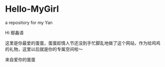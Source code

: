 # Hello-MyGirl
a repository for my Yan

Hi 鄢鑫语

这里是你最爱的蛋蛋，蛋蛋趁情人节还没到手忙脚乱地做了这个网站，作为给鸡鸡的礼物，这里以后就是你的专属空间啦～

来自爱你的蛋蛋
